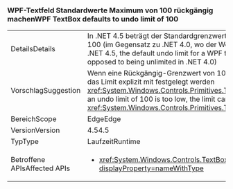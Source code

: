 ### <a name="wpf-textbox-defaults-to-undo-limit-of-100"></a><span data-ttu-id="dbf44-101">WPF-Textfeld Standardwerte Maximum von 100 rückgängig machen</span><span class="sxs-lookup"><span data-stu-id="dbf44-101">WPF TextBox defaults to undo limit of 100</span></span>

|   |   |
|---|---|
|<span data-ttu-id="dbf44-102">Details</span><span class="sxs-lookup"><span data-stu-id="dbf44-102">Details</span></span>|<span data-ttu-id="dbf44-103">In .NET 4.5 beträgt der Standardgrenzwert für ein WPF-Textfeld 100 (im Gegensatz zu .NET 4.0, wo der Wert unbegrenzt ist).</span><span class="sxs-lookup"><span data-stu-id="dbf44-103">In .NET 4.5, the default undo limit for a WPF textbox is 100 (as opposed to being unlimited in .NET 4.0)</span></span>|
|<span data-ttu-id="dbf44-104">Vorschlag</span><span class="sxs-lookup"><span data-stu-id="dbf44-104">Suggestion</span></span>|<span data-ttu-id="dbf44-105">Wenn eine Rückgängig-Grenzwert von 100 zu niedrig ist, kann das Limit explizit mit festgelegt werden <xref:System.Windows.Controls.Primitives.TextBoxBase.UndoLimit></span><span class="sxs-lookup"><span data-stu-id="dbf44-105">If an undo limit of 100 is too low, the limit can be set explicitly with <xref:System.Windows.Controls.Primitives.TextBoxBase.UndoLimit></span></span>|
|<span data-ttu-id="dbf44-106">Bereich</span><span class="sxs-lookup"><span data-stu-id="dbf44-106">Scope</span></span>|<span data-ttu-id="dbf44-107">Edge</span><span class="sxs-lookup"><span data-stu-id="dbf44-107">Edge</span></span>|
|<span data-ttu-id="dbf44-108">Version</span><span class="sxs-lookup"><span data-stu-id="dbf44-108">Version</span></span>|<span data-ttu-id="dbf44-109">4.5</span><span class="sxs-lookup"><span data-stu-id="dbf44-109">4.5</span></span>|
|<span data-ttu-id="dbf44-110">Typ</span><span class="sxs-lookup"><span data-stu-id="dbf44-110">Type</span></span>|<span data-ttu-id="dbf44-111">Laufzeit</span><span class="sxs-lookup"><span data-stu-id="dbf44-111">Runtime</span></span>|
|<span data-ttu-id="dbf44-112">Betroffene APIs</span><span class="sxs-lookup"><span data-stu-id="dbf44-112">Affected APIs</span></span>|<ul><li><xref:System.Windows.Controls.TextBox?displayProperty=nameWithType></li></ul>|

